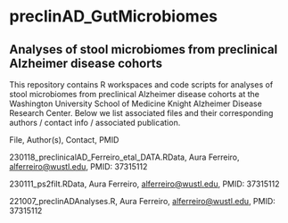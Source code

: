 # preclinAD_GutMicrobiomes
Analyses of stool microbiomes from preclinical Alzheimer disease cohorts
----------------------------------------------------------------------------
This repository contains R workspaces and code scripts for analyses of stool microbiomes from preclinical Alzheimer disease cohorts at the Washington University School of Medicine Knight Alzheimer Disease Research Center. Below we list associated files and their corresponding authors / contact info / associated publication. 

File,  Author(s), Contact, PMID

230118_preclinicalAD_Ferreiro_etal_DATA.RData,  Aura Ferreiro, alferreiro@wustl.edu,  PMID: 37315112

230111_ps2filt.RData, Aura Ferreiro, alferreiro@wustl.edu, PMID: 37315112

221007_preclinADAnalyses.R,  Aura Ferreiro, alferreiro@wustl.edu,  PMID: 37315112


